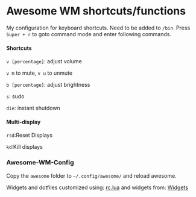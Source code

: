 # Awesome WM shortcuts/functions

My configuration for keyboard shortcuts.
Need to be added to `/bin`. Press `Super + r` to goto command mode and enter following commands.

#### Shortcuts
`v [percentage]`: adjust volume

`v m` to mute, `v u` to unmute

`b [percentage]`: adjust brightness

`s`: sudo

`die`: instant shutdown

#### Multi-display
`rsd`:Reset Displays

`kd`:Kill displays

### Awesome-WM-Config
Copy the `awesome` folder to `~/.config/awesome/` and reload awesome. 

Widgets and dotfiles customized using: [rc.lua](https://github.com/Ares-II/Dotfiles/blob/master/awesome/rc.lua) and widgets from: [Widgets](https://github.com/streetturtle/awesome-wm-widgets)
